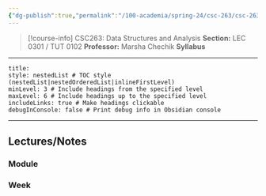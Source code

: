 ```yaml
---
{"dg-publish":true,"permalink":"/100-academia/spring-24/csc-263/csc-263/","tags":["course-page","cs","university"],"created":"2024-06-22T16:06:24.000-07:00","updated":"2024-10-30T17:52:31.012-07:00"}
---
```



> [!course-info] CSC263: Data Structures and Analysis
> **Section:** LEC 0301 / TUT 0102
> **Professor:** Marsha Chechik
> **Syllabus**

---

```table-of-contents
title:
style: nestedList # TOC style (nestedList|nestedOrderedList|inlineFirstLevel)
minLevel: 3 # Include headings from the specified level
maxLevel: 6 # Include headings up to the specified level
includeLinks: true # Make headings clickable
debugInConsole: false # Print debug info in Obsidian console
```

---

## Lectures/Notes

### Module



### Week

